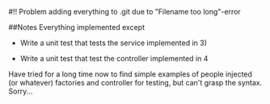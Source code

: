 #!!
Problem adding everything to .git due to "Filename too long"-error

##Notes
Everything implemented except 

- Write a unit test that tests the service implemented in 3) 

- Write a unit test that test the controller implemented in 4 

Have tried for a long time now to find simple examples of people injected (or whatever) factories and controller for testing, but can't grasp the syntax. Sorry...

